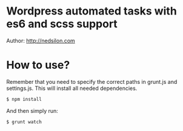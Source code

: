 # Wordpress automated tasks with es6 and scss support

Author: http://nedsilon.com

# How to use?
Remember that you need to specify the correct paths in grunt.js and settings.js.
This will install all needed dependencies.
```sh
$ npm install
```
And then simply run:
```sh
$ grunt watch
```
